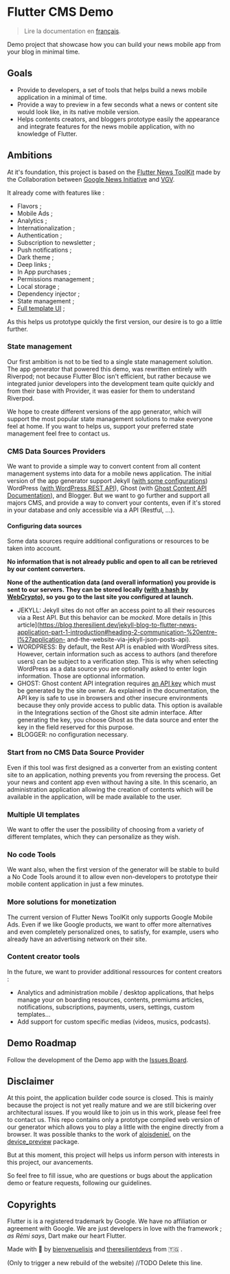 # Flutter CMS Demo

> Lire la documentation en [français](https://github.com/bienvenuelisis/flutter_cms_demo/blob/main/README-FR.md).

Demo project that showcase how you can build your news mobile app from your blog in minimal time.

## Goals

* Provide to developers, a set of tools that helps build a news mobile application in a minimal of time.
* Provide a way to preview in a few seconds what a news or content site would look like, in its native mobile version.
* Helps contents creators, and bloggers prototype easily the appearance and integrate features for the news mobile application, with no knowledge of Flutter.

## Ambitions

At it's foundation, this project is based on the [Flutter News ToolKit](https://github.com/flutter/news_toolkit) made by the Collaboration between [Google News Initiative](https://newsinitiative.withgoogle.com/) and [VGV](https://verygood.ventures/blog/flutter-news-toolkit-an-advantage-for-publishers-powered-by-vgv).

It already come with features like :

* Flavors ;
* Mobile Ads ;
* Analytics ;
* Internationalization ;
* Authentication ;
* Subscription to newsletter ;
* Push notifications ;
* Dark theme ;
* Deep links ;
* In App purchases ;
* Permissions management ;
* Local storage ;
* Dependency injector ;
* State management ;
* [Full template UI](https://www.figma.com/file/zeVmZvoe3x5EU2YBE49vet/Flutter-News-Toolkit-(Community)?type=design&node-id=13-3139&mode=design&t=h73yFWhDqipnTncQ-0) ;

As this helps us prototype quickly the first version, our desire is to go a little further.

### State management

Our first ambition is not to be tied to a single state management solution. The app generator that powered this demo, was rewritten entirely with Riverpod; not because Flutter Bloc isn't efficient, but rather because we integrated junior developers into the development team quite quickly and from their base with Provider, it was easier for them to understand Riverpod.

We hope to create different versions of the app generator, which will support the most popular state management solutions to make everyone feel at home. If you want to helps us, support your preferred state management feel free to contact us.

### CMS Data Sources Providers

We want to provide a simple way to convert content from all content management systems into data for a mobile news application. The initial version of the app generator support Jekyll ([with some configurations](https://blog.theresilient.dev/jekyll-blog-to-flutter-news-application-part-1-introduction#heading-2-communication-between-the-application-and-the-website-via-jekyll-json-posts-api)) WordPress ([with WordPress REST API](https://developer.wordpress.org/rest-api/reference/)), Ghost (with [Ghost Content API Documentation](https://ghost.org/docs/content-api/)), and Blogger. But we want to go further and support all majors CMS, and provide a way to convert your contents, even if it's stored in your database and only accessible via a API (Restful, ...).

#### Configuring data sources

Some data sources require additional configurations or resources to be taken into account.

**No information that is not already public and open to all can be retrieved by our content converters.**

**None of the authentication data (and overall information) you provide is sent to our servers. They can be stored locally ([with a hash by WebCrypto](https://pub.dev/packages/flutter_secure_storage#configure-web-version)), so you go to the last site you configured at launch.**

* JEKYLL: Jekyll sites do not offer an access point to all their resources via a Rest API. But this behavior can be _mocked_. More details in [this article](<https://blog.theresilient.dev/jekyll-blog-to-flutter-news-application-part-1-introduction#heading-2-communication-%20entre-l%27application-> and-the-website-via-jekyll-json-posts-api).
* WORDPRESS: By default, the Rest API is enabled with WordPress sites. However, certain information such as access to authors (and therefore users) can be subject to a verification step. This is why when selecting WordPress as a data source you are optionally asked to enter login information. Those are optionnal information.
* GHOST: Ghost content API integration requires [an API key](https://ghost.org/docs/content-api/#key) which must be generated by the site owner. As explained in the documentation, the API key is safe to use in browsers and other insecure environments because they only provide access to public data. This option is available in the Integrations section of the Ghost site admin interface. After generating the key, you choose Ghost as the data source and enter the key in the field reserved for this purpose.
* BLOGGER: no configuration necessary.

### Start from no CMS Data Source Provider

Even if this tool was first designed as a converter from an existing content site to an application, nothing prevents you from reversing the process. Get your news and content app even without having a site. In this scenario, an administration application allowing the creation of contents which will be available in the application, will be made available to the user.

### Multiple UI templates

We want to offer the user the possibility of choosing from a variety of different templates, which they can personalize as they wish.

### No code Tools

We want also, when the first version of the generator will be stable to build a No Code Tools around it to allow even non-developers to prototype their mobile content application in just a few minutes.

### More solutions for monetization

The current version of Flutter News ToolKit only supports Google Mobile Ads. Even if we like Google products, we want to offer more alternatives and even completely personalized ones, to satisfy, for example, users who already have an advertising network on their site.

### Content creator tools

In the future, we want to provider additional ressources for content creators :

* Analytics and administration mobile / desktop applications, that helps manage your on boarding resources, contents, premiums articles, notifications, subscriptions, payments, users, settings, custom templates...
* Add support for custom specific medias (videos, musics, podcasts).

## Demo Roadmap

Follow the development of the Demo app with the [Issues Board](https://github.com/bienvenuelisis/flutter_cms_demo/issues).

## Disclaimer

At this point, the application builder code source is closed. This is mainly because the project is not yet really mature and we are still bickering over architectural issues. If you would like to join us in this work, please feel free to contact us. This repo contains only a prototype compiled web version of our generator which allows you to play a little with the engine directly from a browser. It was possible thanks to the work of [aloisdeniel](https://github.com/aloisdeniel), on the [device_preview](https://github.com/aloisdeniel/flutter_device_preview) package.

But at this moment, this project will helps us inform person with interests in this project, our avancements.

So feel free to fill issue, who are questions or bugs about the application demo or feature requests, following our guidelines.

## Copyrights

Flutter is is a registered trademark by Google. We have no affiliation or agreement with Google. We are just developers in love with the framework ; _as Rémi says_, Dart make our heart Flutter.

Made with 💙 by [bienvenuelisis](https://kokou.theresilient.dev/) and [theresilientdevs](https://theresilient.dev/) from 🇹🇬 .


(Only to trigger a new rebuild of the website) //TODO Delete this line.
